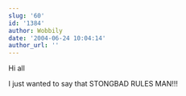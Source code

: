 ```yaml
---
slug: '60'
id: '1384'
author: Wobbily
date: '2004-06-24 10:04:14'
author_url: ''
---
```

Hi all

I just wanted to say that STONGBAD RULES MAN!!!
